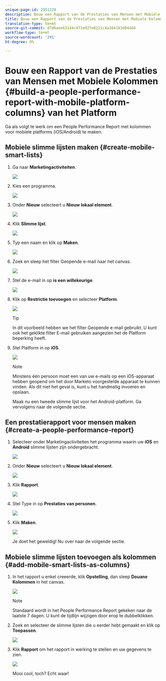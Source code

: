 ```yaml
---
unique-page-id: 2951220
description: Bouw een Rapport van de Prestaties van Mensen met Mobiele Kolommen van het Platform - Marketo Docs - de Documentatie van het Product
title: Bouw een Rapport van de Prestaties van Mensen met Mobiele Kolommen van het Platform
translation-type: tm+mt
source-git-commit: d7d6aee63144c472e02fe0221c4a164183d04dd4
workflow-type: tm+mt
source-wordcount: '291'
ht-degree: 0%

---
```



# Bouw een Rapport van de Prestaties van Mensen met Mobiele Kolommen {#build-a-people-performance-report-with-mobile-platform-columns} van het Platform

Ga als volgt te werk om een People Performance Report met kolommen voor mobiele platforms (iOS/Android) te maken.

## Mobiele slimme lijsten maken {#create-mobile-smart-lists}

1. Ga naar **Marketingactiviteiten**.

   ![](assets/ma.png)

1. Kies een programma.

   ![](assets/two-1.png)

1. Onder **Nieuw** selecteert u **Nieuw lokaal element**.

   ![](assets/three-1.png)

1. Klik **Slimme lijst**.

   ![](assets/four-1.png)

1. Typ een naam en klik op **Maken**.

   ![](assets/five-1.png)

1. Zoek en sleep het filter Geopende e-mail naar het canvas.

   ![](assets/six-1.png)

1. Stel de e-mail in op **is een willekeurige**.

   ![](assets/seven.png)

1. Klik op **Restrictie toevoegen** en selecteer **Platform**.

   ![](assets/eight.png)

   >[!TIP]
   >
   >In dit voorbeeld hebben we het filter Geopende e-mail gebruikt. U kunt ook het geklikte filter E-mail gebruiken aangezien het de Platform beperking heeft.

1. Stel Platform in op **iOS**.

   ![](assets/nine.png)

   >[!NOTE]
   >
   >Minstens één persoon moet een van uw e-mails op een iOS-apparaat hebben geopend om het door Marketo voorgestelde apparaat te kunnen vinden. Als dit niet het geval is, kunt u het handmatig invoeren en opslaan.

   Maak nu een tweede slimme lijst voor het Android-platform. Ga vervolgens naar de volgende sectie.

## Een prestatierapport voor mensen maken {#create-a-people-performance-report}

1. Selecteer onder Marketingactiviteiten het programma waarin uw **iOS** en **Android** slimme lijsten zijn ondergebracht.

   ![](assets/ten.png)

1. Onder **Nieuw** selecteert u **Nieuw lokaal element**.

   ![](assets/eleven.png)

1. Klik **Rapport**.

   ![](assets/twelve.png)

1. Stel Type in op **Prestaties van personen**.

   ![](assets/thirteen.png)

1. Klik **Maken**.

   ![](assets/fourteen.png)

   Je doet het geweldig! Nu over naar de volgende sectie.

## Mobiele slimme lijsten toevoegen als kolommen {#add-mobile-smart-lists-as-columns}

1. In het rapport u enkel creeerde, klik **Opstelling**, dan sleep **Douane Kolommen** in het canvas.

   ![](assets/fifteen.png)

   >[!NOTE]
   >
   >Standaard wordt in het People Performance Report gekeken naar de laatste 7 dagen. U kunt de tijdlijn wijzigen door erop te dubbelklikken.

1. Zoek en selecteer de slimme lijsten die u eerder hebt gemaakt en klik op **Toepassen**.

   ![](assets/sixteen.png)

1. Klik **Rapport** om het rapport in werking te stellen en uw gegevens te zien.

   ![](assets/seventeen.png)

   Mooi cool, toch? Echt waar!

